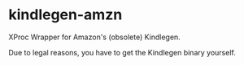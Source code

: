 # kindlegen-amzn
XProc Wrapper for Amazon's (obsolete) Kindlegen.

Due to legal reasons, you have to get the Kindlegen binary yourself.
